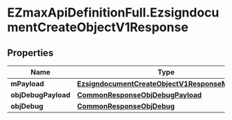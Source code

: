 # EZmaxApiDefinitionFull.EzsigndocumentCreateObjectV1Response

## Properties

Name | Type | Description | Notes
------------ | ------------- | ------------- | -------------
**mPayload** | [**EzsigndocumentCreateObjectV1ResponseMPayload**](EzsigndocumentCreateObjectV1ResponseMPayload.md) |  | 
**objDebugPayload** | [**CommonResponseObjDebugPayload**](CommonResponseObjDebugPayload.md) |  | [optional] 
**objDebug** | [**CommonResponseObjDebug**](CommonResponseObjDebug.md) |  | [optional] 


